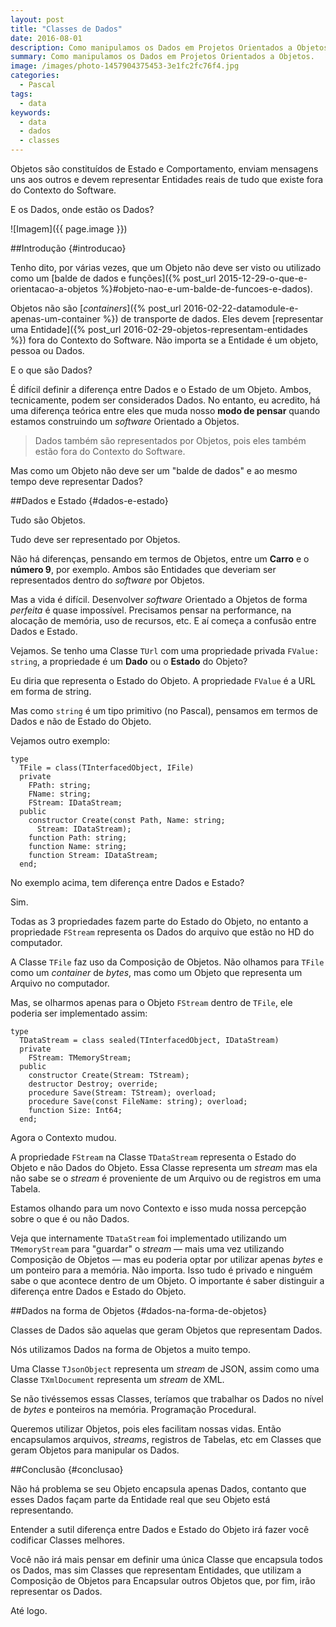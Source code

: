 ```yaml
---
layout: post
title: "Classes de Dados"
date: 2016-08-01
description: Como manipulamos os Dados em Projetos Orientados a Objetos.
summary: Como manipulamos os Dados em Projetos Orientados a Objetos.
image: /images/photo-1457904375453-3e1fc2fc76f4.jpg
categories: 
  - Pascal
tags:
  - data
keywords:
  - data
  - dados
  - classes
--- 
```


Objetos são constituídos de Estado e Comportamento, enviam mensagens uns aos outros e devem representar Entidades reais de tudo que existe fora do Contexto do Software.

E os Dados, onde estão os Dados?

<!--more-->

![Imagem]({{ page.image }})

##Introdução {#introducao}

Tenho dito, por várias vezes, que um Objeto não deve ser visto ou utilizado como um [balde de dados e funções]({% post_url 2015-12-29-o-que-e-orientacao-a-objetos %}#objeto-nao-e-um-balde-de-funcoes-e-dados).

Objetos não são [*containers*]({% post_url 2016-02-22-datamodule-e-apenas-um-container %}) de transporte de dados. Eles devem [representar uma Entidade]({% post_url 2016-02-29-objetos-representam-entidades %}) fora do Contexto do Software. Não importa se a Entidade é um objeto, pessoa ou Dados.

E o que são Dados?

É difícil definir a diferença entre Dados e o Estado de um Objeto. Ambos, tecnicamente, podem ser considerados Dados. No entanto, eu acredito, há uma diferença teórica entre eles que muda nosso **modo de pensar** quando estamos construindo um *software* Orientado a Objetos.

>Dados também são representados por Objetos, pois eles também estão fora do Contexto do Software.

Mas como um Objeto não deve ser um "balde de dados" e ao mesmo tempo deve representar Dados?

##Dados e Estado {#dados-e-estado}

Tudo são Objetos. 

Tudo deve ser representado por Objetos. 

Não há diferenças, pensando em termos de Objetos, entre um **Carro** e o **número 9**, por exemplo. Ambos são Entidades que deveriam ser representados dentro do *software* por Objetos.

Mas a vida é difícil. Desenvolver *software* Orientado a Objetos de forma *perfeita* é quase impossível. Precisamos pensar na performance, na alocação de memória, uso de recursos, etc. E aí começa a confusão entre Dados e Estado.

Vejamos. Se tenho uma Classe `TUrl` com uma propriedade privada `FValue: string`, a propriedade é um **Dado** ou o **Estado** do Objeto?

Eu diria que representa o Estado do Objeto. A propriedade `FValue` é a URL em forma de string.

Mas como `string` é um tipo primitivo (no Pascal), pensamos em termos de Dados e não de Estado do Objeto.

Vejamos outro exemplo:

    type
      TFile = class(TInterfacedObject, IFile)
      private
        FPath: string;
        FName: string;
        FStream: IDataStream;
      public
        constructor Create(const Path, Name: string; 
          Stream: IDataStream);
        function Path: string;
        function Name: string;
        function Stream: IDataStream; 
      end;

No exemplo acima, tem diferença entre Dados e Estado?

Sim.

Todas as 3 propriedades fazem parte do Estado do Objeto, no entanto a propriedade `FStream` representa os Dados do arquivo que estão no HD do computador.

A Classe `TFile` faz uso da Composição de Objetos. Não olhamos para `TFile` como um *container* de *bytes*, mas como um Objeto que representa um Arquivo no computador.

Mas, se olharmos apenas para o Objeto `FStream` dentro de `TFile`, ele poderia ser implementado assim:

    type
      TDataStream = class sealed(TInterfacedObject, IDataStream)
      private
        FStream: TMemoryStream;
      public
        constructor Create(Stream: TStream);
        destructor Destroy; override;
        procedure Save(Stream: TStream); overload;
        procedure Save(const FileName: string); overload;
        function Size: Int64;
      end;

Agora o Contexto mudou.

A propriedade `FStream` na Classe `TDataStream` representa o Estado do Objeto e não Dados do Objeto. Essa Classe representa um *stream* mas ela não sabe se o *stream* é proveniente de um Arquivo ou de registros em uma Tabela.

Estamos olhando para um novo Contexto e isso muda nossa percepção sobre o que é ou não Dados.

Veja que internamente `TDataStream` foi implementado utilizando um `TMemoryStream` para "guardar" o *stream* — mais uma vez utilizando Composição de Objetos — mas eu poderia optar por utilizar apenas *bytes* e um ponteiro para a memória. Não importa. Isso tudo é privado e ninguém sabe o que acontece dentro de um Objeto. O importante é saber distinguir a diferença entre Dados e Estado do Objeto.

##Dados na forma de Objetos {#dados-na-forma-de-objetos}

Classes de Dados são aquelas que geram Objetos que representam Dados.

Nós utilizamos Dados na forma de Objetos a muito tempo.

Uma Classe `TJsonObject` representa um *stream* de JSON, assim como uma Classe `TXmlDocument` representa um *stream* de XML.

Se não tivéssemos essas Classes, teríamos que trabalhar os Dados no nível de *bytes* e ponteiros na memória. Programação Procedural.

Queremos utilizar Objetos, pois eles facilitam nossas vidas. Então encapsulamos arquivos, *streams*, registros de Tabelas, etc em Classes que geram Objetos para manipular os Dados.
  
##Conclusão {#conclusao}

Não há problema se seu Objeto encapsula apenas Dados, contanto que esses Dados façam parte da Entidade real que seu Objeto está representando.

Entender a sutil diferença entre Dados e Estado do Objeto irá fazer você codificar Classes melhores. 

Você não irá mais pensar em definir uma única Classe que encapsula todos os Dados, mas sim Classes que representam Entidades, que utilizam a Composição de Objetos para Encapsular outros Objetos que, por fim, irão representar os Dados.

Até logo.
